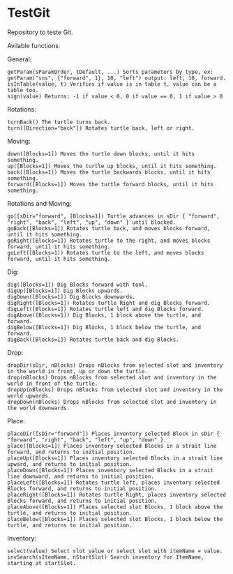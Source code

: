 # TestGit
Repository to teste Git.

Avilable functions:

  General:

    getParam(sParamOrder, tDefault, ...) Sorts parameters by type, ex: getParam("sns", {"forward", 1}, 10, "left") output: left, 10, forward.
    isInTable(value, t) Verifies if value is in table t, value can be a table too.
    sign(value) Returns: -1 if value < 0, 0 if value == 0, 1 if value > 0

  Rotations:
  
    turnBack() The turtle turns back.
    turn([Direction="back"]) Rotates turtle back, left or right.
    
  Moving:
  
    down([Blocks=1]) Moves the turtle down blocks, until it hits something.
    up([Blocks=1]) Moves the turtle up blocks, until it hits something.
    back([Blocks=1]) Moves the turtle backwards blocks, until it hits something.
    forward([Blocks=1]) Moves the turtle forward blocks, until it hits something.
  
  Rotations and Moving:
  
    go([sDir="forward", [Blocks=1]) Turtle advances in sDir { "forward", "right", "back", "left", "up", "down" } until blocked.
    goBack([Blocks=1]) Rotates turtle back, and moves blocks forward, until it hits something.
    goRight([Blocks=1]) Rotates turtle to the right, and moves blocks forward, until it hits something.
    goLeft([Blocks=1]) Rotates turtle to the left, and moves blocks forward, until it hits something.

  Dig:
  
    dig([Blocks=1]) Dig Blocks forward with tool.
    digUp([Blocks=1]) Dig Blocks upwards.
    digDown([Blocks=1]) Dig Blocks downwards.
    digRight([Blocks=1]) Rotates turtle Right and dig Blocks forward.
    digLeft([Blocks=1]) Rotates turtle left and dig Blocks forward.
    digAbove([Blocks=1]) Dig Blocks, 1 block above the turtle, and forward.
    digBelow([Blocks=1]) Dig Blocks, 1 block below the turtle, and forward.
    digBack([Blocks=1]) Rotates turtle back and dig Blocks.

  Drop:

    dropDir(sDir, nBlocks) Drops nBlocks from selected slot and inventory in the world in front, up or down the turtle.
    drop(nBlocks) Drops nBlocks from selected slot and inventory in the world in front of the turtle.
    dropUp(nBlocks) Drops nBlocks from selected slot and inventory in the world upwards.
    dropDown(nBlocks) Drops nBlocks from selected slot and inventory in the world downwards.

  Place:

    placeDir([sDir="forward"]) Places inventory selected Block in sDir { "forward", "right", "back", "left", "up", "down" }.
    place([Blocks=1]) Places inventory selected Blocks in a strait line forward, and returns to initial position.
    placeUp([Blocks=1]) Places inventory selected Blocks in a strait line upward, and returns to initial position.
    placeDown([Blocks=1]) Places inventory selected Blocks in a strait line downward, and returns to initial position.
    placeLeft([Blocks=1]) Rotates turtle left, places inventory selected Blocks forward, and returns to initial position.
    placeRight([Blocks=1]) Rotates turtle Right, places inventory selected Blocks forward, and returns to initial position.
    placeAbove([Blocks=1]) Places selected slot Blocks, 1 block above the turtle, and returns to initial position.
    placeBelow([Blocks=1]) Places selected slot Blocks, 1 block below the turtle, and returns to initial position.

  Inventory:

    select(value) Select slot value or select slot with itemName = value. 
    invSearch(sItemName, nStartSlot) Search inventory for ItemName, starting at startSlot. 
